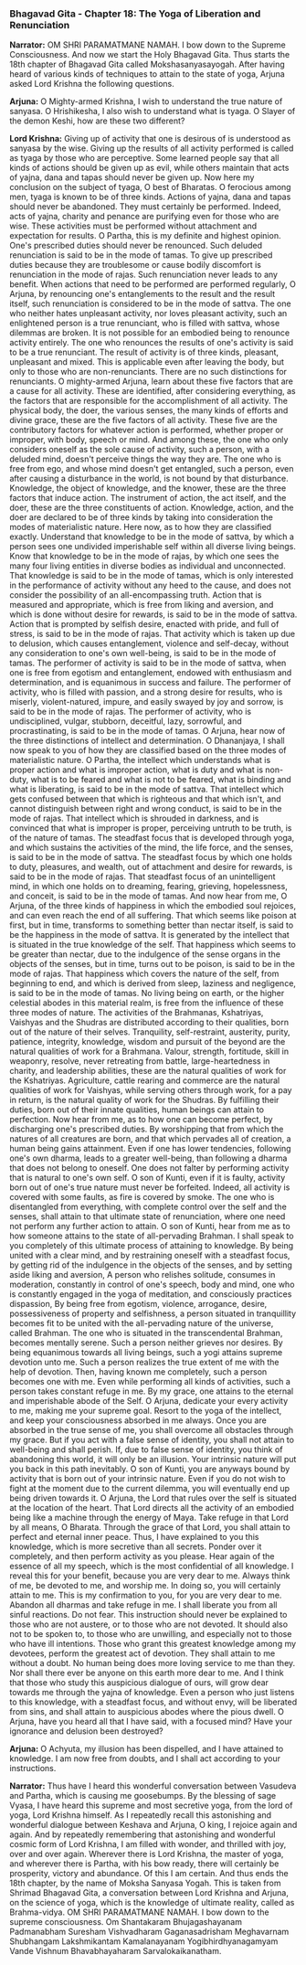 ### **Bhagavad Gita - Chapter 18: The Yoga of Liberation and Renunciation**

**Narrator:**
OM SHRI PARAMATMANE NAMAH. I bow down to the Supreme Consciousness.
And now we start the Holy Bhagavad Gita. Thus starts the 18th chapter of Bhagavad Gita called Mokshasanyasayogah. After having heard of various kinds of techniques to attain to the state of yoga, Arjuna asked Lord Krishna the following questions.

**Arjuna:**
O Mighty-armed Krishna, I wish to understand the true nature of sanyasa. O Hrishikesha, I also wish to understand what is tyaga. O Slayer of the demon Keshi, how are these two different?

**Lord Krishna:**
Giving up of activity that one is desirous of is understood as sanyasa by the wise. Giving up the results of all activity performed is called as tyaga by those who are perceptive.
Some learned people say that all kinds of actions should be given up as evil, while others maintain that acts of yajna, dana and tapas should never be given up.
Now here my conclusion on the subject of tyaga, O best of Bharatas. O ferocious among men, tyaga is known to be of three kinds.
Actions of yajna, dana and tapas should never be abandoned. They must certainly be performed. Indeed, acts of yajna, charity and penance are purifying even for those who are wise.
These activities must be performed without attachment and expectation for results. O Partha, this is my definite and highest opinion.
One's prescribed duties should never be renounced. Such deluded renunciation is said to be in the mode of tamas.
To give up prescribed duties because they are troublesome or cause bodily discomfort is renunciation in the mode of rajas. Such renunciation never leads to any benefit.
When actions that need to be performed are performed regularly, O Arjuna, by renouncing one's entanglements to the result and the result itself, such renunciation is considered to be in the mode of sattva.
The one who neither hates unpleasant activity, nor loves pleasant activity, such an enlightened person is a true renunciant, who is filled with sattva, whose dilemmas are broken.
It is not possible for an embodied being to renounce activity entirely. The one who renounces the results of one's activity is said to be a true renunciant.
The result of activity is of three kinds, pleasant, unpleasant and mixed. This is applicable even after leaving the body, but only to those who are non-renunciants. There are no such distinctions for renunciants.
O mighty-armed Arjuna, learn about these five factors that are a cause for all activity. These are identified, after considering everything, as the factors that are responsible for the accomplishment of all activity.
The physical body, the doer, the various senses, the many kinds of efforts and divine grace, these are the five factors of all activity.
These five are the contributory factors for whatever action is performed, whether proper or improper, with body, speech or mind.
And among these, the one who only considers oneself as the sole cause of activity, such a person, with a deluded mind, doesn't perceive things the way they are.
The one who is free from ego, and whose mind doesn't get entangled, such a person, even after causing a disturbance in the world, is not bound by that disturbance.
Knowledge, the object of knowledge, and the knower, these are the three factors that induce action. The instrument of action, the act itself, and the doer, these are the three constituents of action.
Knowledge, action, and the doer are declared to be of three kinds by taking into consideration the modes of materialistic nature. Here now, as to how they are classified exactly. Understand that knowledge to be in the mode of sattva, by which a person sees one undivided imperishable self within all diverse living beings.
Know that knowledge to be in the mode of rajas, by which one sees the many four living entities in diverse bodies as individual and unconnected.
That knowledge is said to be in the mode of tamas, which is only interested in the performance of activity without any heed to the cause, and does not consider the possibility of an all-encompassing truth.
Action that is measured and appropriate, which is free from liking and aversion, and which is done without desire for rewards, is said to be in the mode of sattva.
Action that is prompted by selfish desire, enacted with pride, and full of stress, is said to be in the mode of rajas.
That activity which is taken up due to delusion, which causes entanglement, violence and self-decay, without any consideration to one's own well-being, is said to be in the mode of tamas.
The performer of activity is said to be in the mode of sattva, when one is free from egotism and entanglement, endowed with enthusiasm and determination, and is equanimous in success and failure.
The performer of activity, who is filled with passion, and a strong desire for results, who is miserly, violent-natured, impure, and easily swayed by joy and sorrow, is said to be in the mode of rajas.
The performer of activity, who is undisciplined, vulgar, stubborn, deceitful, lazy, sorrowful, and procrastinating, is said to be in the mode of tamas.
O Arjuna, hear now of the three distinctions of intellect and determination. O Dhananjaya, I shall now speak to you of how they are classified based on the three modes of materialistic nature.
O Partha, the intellect which understands what is proper action and what is improper action, what is duty and what is non-duty, what is to be feared and what is not to be feared, what is binding and what is liberating, is said to be in the mode of sattva.
That intellect which gets confused between that which is righteous and that which isn't, and cannot distinguish between right and wrong conduct, is said to be in the mode of rajas.
That intellect which is shrouded in darkness, and is convinced that what is improper is proper, perceiving untruth to be truth, is of the nature of tamas.
The steadfast focus that is developed through yoga, and which sustains the activities of the mind, the life force, and the senses, is said to be in the mode of sattva.
The steadfast focus by which one holds to duty, pleasures, and wealth, out of attachment and desire for rewards, is said to be in the mode of rajas.
That steadfast focus of an unintelligent mind, in which one holds on to dreaming, fearing, grieving, hopelessness, and conceit, is said to be in the mode of tamas.
And now hear from me, O Arjuna, of the three kinds of happiness in which the embodied soul rejoices, and can even reach the end of all suffering.
That which seems like poison at first, but in time, transforms to something better than nectar itself, is said to be the happiness in the mode of sattva. It is generated by the intellect that is situated in the true knowledge of the self.
That happiness which seems to be greater than nectar, due to the indulgence of the sense organs in the objects of the senses, but in time, turns out to be poison, is said to be in the mode of rajas.
That happiness which covers the nature of the self, from beginning to end, and which is derived from sleep, laziness and negligence, is said to be in the mode of tamas.
No living being on earth, or the higher celestial abodes in this material realm, is free from the influence of these three modes of nature.
The activities of the Brahmanas, Kshatriyas, Vaishyas and the Shudras are distributed according to their qualities, born out of the nature of their selves.
Tranquility, self-restraint, austerity, purity, patience, integrity, knowledge, wisdom and pursuit of the beyond are the natural qualities of work for a Brahmana.
Valour, strength, fortitude, skill in weaponry, resolve, never retreating from battle, large-heartedness in charity, and leadership abilities, these are the natural qualities of work for the Kshatriyas.
Agriculture, cattle rearing and commerce are the natural qualities of work for Vaishyas, while serving others through work, for a pay in return, is the natural quality of work for the Shudras.
By fulfilling their duties, born out of their innate qualities, human beings can attain to perfection. Now hear from me, as to how one can become perfect, by discharging one's prescribed duties. By worshipping that from which the natures of all creatures are born, and that which pervades all of creation, a human being gains attainment.
Even if one has lower tendencies, following one's own dharma, leads to a greater well-being, than following a dharma that does not belong to oneself. One does not falter by performing activity that is natural to one's own self.
O son of Kunti, even if it is faulty, activity born out of one's true nature must never be forfeited. Indeed, all activity is covered with some faults, as fire is covered by smoke.
The one who is disentangled from everything, with complete control over the self and the senses, shall attain to that ultimate state of renunciation, where one need not perform any further action to attain.
O son of Kunti, hear from me as to how someone attains to the state of all-pervading Brahman. I shall speak to you completely of this ultimate process of attaining to knowledge.
By being united with a clear mind, and by restraining oneself with a steadfast focus, by getting rid of the indulgence in the objects of the senses, and by setting aside liking and aversion,
A person who relishes solitude, consumes in moderation, constantly in control of one's speech, body and mind, one who is constantly engaged in the yoga of meditation, and consciously practices dispassion,
By being free from egotism, violence, arrogance, desire, possessiveness of property and selfishness, a person situated in tranquillity becomes fit to be united with the all-pervading nature of the universe, called Brahman.
The one who is situated in the transcendental Brahman, becomes mentally serene. Such a person neither grieves nor desires. By being equanimous towards all living beings, such a yogi attains supreme devotion unto me. Such a person realizes the true extent of me with the help of devotion. Then, having known me completely, such a person becomes one with me. Even while performing all kinds of activities, such a person takes constant refuge in me. By my grace, one attains to the eternal and imperishable abode of the Self.
O Arjuna, dedicate your every activity to me, making me your supreme goal. Resort to the yoga of the intellect, and keep your consciousness absorbed in me always. Once you are absorbed in the true sense of me, you shall overcome all obstacles through my grace. But if you act with a false sense of identity, you shall not attain to well-being and shall perish. If, due to false sense of identity, you think of abandoning this world, it will only be an illusion. Your intrinsic nature will put you back in this path inevitably.
O son of Kunti, you are anyways bound by activity that is born out of your intrinsic nature. Even if you do not wish to fight at the moment due to the current dilemma, you will eventually end up being driven towards it.
O Arjuna, the Lord that rules over the self is situated at the location of the heart. That Lord directs all the activity of an embodied being like a machine through the energy of Maya.
Take refuge in that Lord by all means, O Bharata. Through the grace of that Lord, you shall attain to perfect and eternal inner peace.
Thus, I have explained to you this knowledge, which is more secretive than all secrets. Ponder over it completely, and then perform activity as you please.
Hear again of the essence of all my speech, which is the most confidential of all knowledge. I reveal this for your benefit, because you are very dear to me.
Always think of me, be devoted to me, and worship me. In doing so, you will certainly attain to me. This is my confirmation to you, for you are very dear to me.
Abandon all dharmas and take refuge in me. I shall liberate you from all sinful reactions. Do not fear.
This instruction should never be explained to those who are not austere, or to those who are not devoted. It should also not to be spoken to, to those who are unwilling, and especially not to those who have ill intentions.
Those who grant this greatest knowledge among my devotees, perform the greatest act of devotion. They shall attain to me without a doubt.
No human being does more loving service to me than they. Nor shall there ever be anyone on this earth more dear to me.
And I think that those who study this auspicious dialogue of ours, will grow dear towards me through the yajna of knowledge.
Even a person who just listens to this knowledge, with a steadfast focus, and without envy, will be liberated from sins, and shall attain to auspicious abodes where the pious dwell.
O Arjuna, have you heard all that I have said, with a focused mind? Have your ignorance and delusion been destroyed?

**Arjuna:**
O Achyuta, my illusion has been dispelled, and I have attained to knowledge. I am now free from doubts, and I shall act according to your instructions.

**Narrator:**
Thus have I heard this wonderful conversation between Vasudeva and Partha, which is causing me goosebumps.
By the blessing of sage Vyasa, I have heard this supreme and most secretive yoga, from the lord of yoga, Lord Krishna himself.
As I repeatedly recall this astonishing and wonderful dialogue between Keshava and Arjuna, O king, I rejoice again and again.
And by repeatedly remembering that astonishing and wonderful cosmic form of Lord Krishna, I am filled with wonder, and thrilled with joy, over and over again.
Wherever there is Lord Krishna, the master of yoga, and wherever there is Partha, with his bow ready, there will certainly be prosperity, victory and abundance. Of this I am certain.
And thus ends the 18th chapter, by the name of Moksha Sanyasa Yogah. This is taken from Shrimad Bhagavad Gita, a conversation between Lord Krishna and Arjuna, on the science of yoga, which is the knowledge of ultimate reality, called as Brahma-vidya.
OM SHRI PARAMATMANE NAMAH. I bow down to the supreme consciousness.
Om Shantakaram Bhujagashayanam Padmanabham Suresham Vishvadharam Gaganasadrisham Meghavarnam Shubhangam Lakshmikantam Kamalanayanam Yogibhirdhyanagamyam Vande Vishnum Bhavabhayaharam Sarvalokaikanatham.
